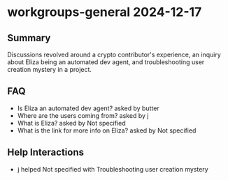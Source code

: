 # workgroups-general 2024-12-17

## Summary
Discussions revolved around a crypto contributor's experience, an inquiry about Eliza being an automated dev agent, and troubleshooting user creation mystery in a project.

## FAQ
- Is Eliza an automated dev agent? asked by butter
- Where are the users coming from? asked by j
- What is Eliza? asked by Not specified
- What is the link for more info on Eliza? asked by Not specified

## Help Interactions
- j helped Not specified with Troubleshooting user creation mystery
